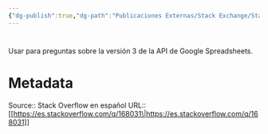 ```yaml
---
{"dg-publish":true,"dg-path":"Publicaciones Externas/Stack Exchange/Stack Overflow en español/es.stackoverflow.com-168031.md","permalink":"/publicaciones-externas/stack-exchange/stack-overflow-en-espanol/es-stackoverflow-com-168031/","hide":true,"noteIcon":"default","created":"2024-04-03T12:49:10.626-06:00","updated":"2024-04-05T16:43:53.964-06:00"}
---
```


# 

Usar para preguntas sobre la versión 3 de la API de Google Spreadsheets.

# Metadata
Source:: Stack Overflow en español
URL:: [[https://es.stackoverflow.com/q/168031\|https://es.stackoverflow.com/q/168031]]

